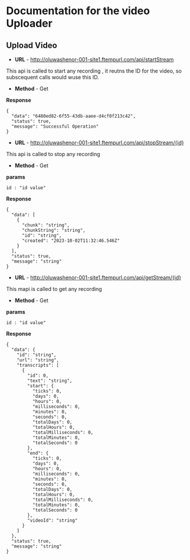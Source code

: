 # Documentation for the video Uploader

## Upload Video



- **URL** - http://oluwashenor-001-site1.ftempurl.com/api/startStream

This api is called to start any recording , it reutns the ID for the video, so subscequent calls would wuse this ID.
- **Method** - Get

**Response**
```
{
  "data": "6480ed82-6f55-43db-aaee-d4cf0f213c42",
  "status": true,
  "message": "Successful Operation"
}
```

- **URL** - http://oluwashenor-001-site1.ftempurl.com/api/stopStream/{id}

This api is called to stop any recording
- **Method** - Get

**params**
```
id : "id value"
```


**Response**
```
{
  "data": [
    {
      "chunk": "string",
      "chunkString": "string",
      "id": "string",
      "created": "2023-10-02T11:32:46.546Z"
    }
  ],
  "status": true,
  "message": "string"
}
```

- **URL** - http://oluwashenor-001-site1.ftempurl.com/api/getStream/{id}

This mapi is called to get any recording
- **Method** - Get

**params**
```
id : "id value"
```


**Response**
```
{
  "data": {
    "id": "string",
    "url": "string",
    "transcripts": [
      {
        "id": 0,
        "text": "string",
        "start": {
          "ticks": 0,
          "days": 0,
          "hours": 0,
          "milliseconds": 0,
          "minutes": 0,
          "seconds": 0,
          "totalDays": 0,
          "totalHours": 0,
          "totalMilliseconds": 0,
          "totalMinutes": 0,
          "totalSeconds": 0
        },
        "end": {
          "ticks": 0,
          "days": 0,
          "hours": 0,
          "milliseconds": 0,
          "minutes": 0,
          "seconds": 0,
          "totalDays": 0,
          "totalHours": 0,
          "totalMilliseconds": 0,
          "totalMinutes": 0,
          "totalSeconds": 0
        },
        "videoId": "string"
      }
    ]
  },
  "status": true,
  "message": "string"
}
```
